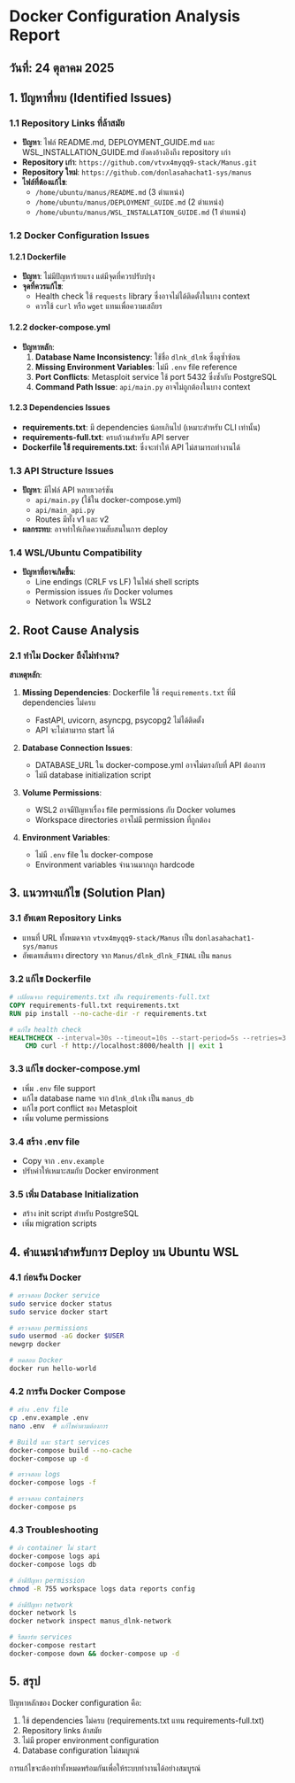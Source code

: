 # Docker Configuration Analysis Report

## วันที่: 24 ตุลาคม 2025

## 1. ปัญหาที่พบ (Identified Issues)

### 1.1 Repository Links ที่ล้าสมัย
- **ปัญหา**: ไฟล์ README.md, DEPLOYMENT_GUIDE.md และ WSL_INSTALLATION_GUIDE.md ยังคงอ้างอิงถึง repository เก่า
- **Repository เก่า**: `https://github.com/vtvx4myqq9-stack/Manus.git`
- **Repository ใหม่**: `https://github.com/donlasahachat1-sys/manus`
- **ไฟล์ที่ต้องแก้ไข**:
  - `/home/ubuntu/manus/README.md` (3 ตำแหน่ง)
  - `/home/ubuntu/manus/DEPLOYMENT_GUIDE.md` (2 ตำแหน่ง)
  - `/home/ubuntu/manus/WSL_INSTALLATION_GUIDE.md` (1 ตำแหน่ง)

### 1.2 Docker Configuration Issues

#### 1.2.1 Dockerfile
- **ปัญหา**: ไม่มีปัญหาร้ายแรง แต่มีจุดที่ควรปรับปรุง
- **จุดที่ควรแก้ไข**:
  - Health check ใช้ `requests` library ซึ่งอาจไม่ได้ติดตั้งในบาง context
  - ควรใช้ `curl` หรือ `wget` แทนเพื่อความเสถียร

#### 1.2.2 docker-compose.yml
- **ปัญหาหลัก**:
  1. **Database Name Inconsistency**: ใช้ชื่อ `dlnk_dlnk` ซึ่งดูซ้ำซ้อน
  2. **Missing Environment Variables**: ไม่มี `.env` file reference
  3. **Port Conflicts**: Metasploit service ใช้ port 5432 ซึ่งซ้ำกับ PostgreSQL
  4. **Command Path Issue**: `api/main.py` อาจไม่ถูกต้องในบาง context

#### 1.2.3 Dependencies Issues
- **requirements.txt**: มี dependencies น้อยเกินไป (เหมาะสำหรับ CLI เท่านั้น)
- **requirements-full.txt**: ครบถ้วนสำหรับ API server
- **Dockerfile ใช้ requirements.txt**: ซึ่งจะทำให้ API ไม่สามารถทำงานได้

### 1.3 API Structure Issues
- **ปัญหา**: มีไฟล์ API หลายเวอร์ชัน
  - `api/main.py` (ใช้ใน docker-compose.yml)
  - `api/main_api.py`
  - Routes มีทั้ง v1 และ v2
- **ผลกระทบ**: อาจทำให้เกิดความสับสนในการ deploy

### 1.4 WSL/Ubuntu Compatibility
- **ปัญหาที่อาจเกิดขึ้น**:
  - Line endings (CRLF vs LF) ในไฟล์ shell scripts
  - Permission issues กับ Docker volumes
  - Network configuration ใน WSL2

## 2. Root Cause Analysis

### 2.1 ทำไม Docker ถึงไม่ทำงาน?

**สาเหตุหลัก**:

1. **Missing Dependencies**: Dockerfile ใช้ `requirements.txt` ที่มี dependencies ไม่ครบ
   - FastAPI, uvicorn, asyncpg, psycopg2 ไม่ได้ติดตั้ง
   - API จะไม่สามารถ start ได้

2. **Database Connection Issues**: 
   - DATABASE_URL ใน docker-compose.yml อาจไม่ตรงกับที่ API ต้องการ
   - ไม่มี database initialization script

3. **Volume Permissions**:
   - WSL2 อาจมีปัญหาเรื่อง file permissions กับ Docker volumes
   - Workspace directories อาจไม่มี permission ที่ถูกต้อง

4. **Environment Variables**:
   - ไม่มี `.env` file ใน docker-compose
   - Environment variables จำนวนมากถูก hardcode

## 3. แนวทางแก้ไข (Solution Plan)

### 3.1 อัพเดท Repository Links
- แทนที่ URL ทั้งหมดจาก `vtvx4myqq9-stack/Manus` เป็น `donlasahachat1-sys/manus`
- อัพเดทเส้นทาง directory จาก `Manus/dlnk_dlnk_FINAL` เป็น `manus`

### 3.2 แก้ไข Dockerfile
```dockerfile
# เปลี่ยนจาก requirements.txt เป็น requirements-full.txt
COPY requirements-full.txt requirements.txt
RUN pip install --no-cache-dir -r requirements.txt

# แก้ไข health check
HEALTHCHECK --interval=30s --timeout=10s --start-period=5s --retries=3 \
    CMD curl -f http://localhost:8000/health || exit 1
```

### 3.3 แก้ไข docker-compose.yml
- เพิ่ม `.env` file support
- แก้ไข database name จาก `dlnk_dlnk` เป็น `manus_db`
- แก้ไข port conflict ของ Metasploit
- เพิ่ม volume permissions

### 3.4 สร้าง .env file
- Copy จาก `.env.example`
- ปรับค่าให้เหมาะสมกับ Docker environment

### 3.5 เพิ่ม Database Initialization
- สร้าง init script สำหรับ PostgreSQL
- เพิ่ม migration scripts

## 4. คำแนะนำสำหรับการ Deploy บน Ubuntu WSL

### 4.1 ก่อนรัน Docker
```bash
# ตรวจสอบ Docker service
sudo service docker status
sudo service docker start

# ตรวจสอบ permissions
sudo usermod -aG docker $USER
newgrp docker

# ทดสอบ Docker
docker run hello-world
```

### 4.2 การรัน Docker Compose
```bash
# สร้าง .env file
cp .env.example .env
nano .env  # แก้ไขค่าตามต้องการ

# Build และ start services
docker-compose build --no-cache
docker-compose up -d

# ตรวจสอบ logs
docker-compose logs -f

# ตรวจสอบ containers
docker-compose ps
```

### 4.3 Troubleshooting
```bash
# ถ้า container ไม่ start
docker-compose logs api
docker-compose logs db

# ถ้ามีปัญหา permission
chmod -R 755 workspace logs data reports config

# ถ้ามีปัญหา network
docker network ls
docker network inspect manus_dlnk-network

# รีสตาร์ท services
docker-compose restart
docker-compose down && docker-compose up -d
```

## 5. สรุป

ปัญหาหลักของ Docker configuration คือ:
1. ใช้ dependencies ไม่ครบ (requirements.txt แทน requirements-full.txt)
2. Repository links ล้าสมัย
3. ไม่มี proper environment configuration
4. Database configuration ไม่สมบูรณ์

การแก้ไขจะต้องทำทั้งหมดพร้อมกันเพื่อให้ระบบทำงานได้อย่างสมบูรณ์

